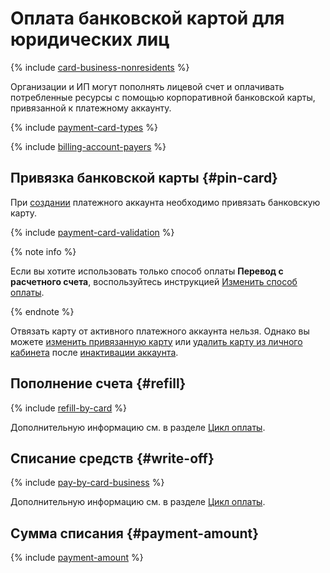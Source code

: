 # Оплата банковской картой для юридических лиц

{% include [card-business-nonresidents](../../_includes/billing/card-business-nonresidents.md) %}

Организации и ИП могут пополнять лицевой счет и оплачивать потребленные ресурсы с помощью корпоративной банковской карты, привязанной к платежному аккаунту.

{% include [payment-card-types](../../_includes/billing/payment-card-types.md) %}

{% include [billing-account-payers](../../billing/_includes/billing-account-payers.md) %}

## Привязка банковской карты {#pin-card}

При [создании](../quickstart/index.md) платежного аккаунта необходимо привязать банковскую карту.

{% include [payment-card-validation](../_includes/payment-card-validation.md) %}

{% note info %}

Если вы хотите использовать только способ оплаты **Перевод с расчетного счета**, воспользуйтесь инструкцией [Изменить способ оплаты](../operations/change-payment-method.md).

{% endnote %}


Отвязать карту от активного платежного аккаунта нельзя. Однако вы можете [изменить привязанную карту](../operations/pin-card.md#change_card) или [удалить карту из личного кабинета](../operations/pin-card.md#remove-card) после [инактивации аккаунта](../operations/delete-account.md).

## Пополнение счета {#refill}

{% include [refill-by-card](../_includes/refill-by-card.md) %}

Дополнительную информацию см. в разделе [Цикл оплаты](billing-cycle-individual.md).


## Списание средств {#write-off}

{% include [pay-by-card-business](../_includes/pay-by-card-business.md) %}




Дополнительную информацию см. в разделе [Цикл оплаты](billing-cycle-business.md).


## Сумма списания {#payment-amount}

{% include [payment-amount](../_includes/payment-amount.md) %}